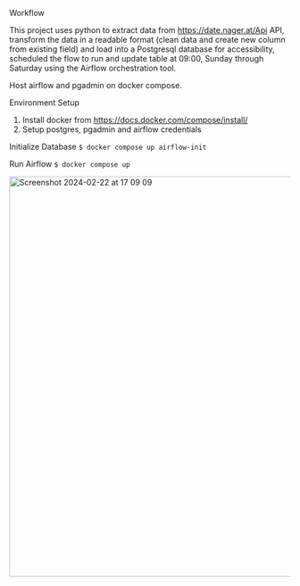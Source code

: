 Workflow

This project uses python to extract data from https://date.nager.at/Api API, transform the data in a readable format (clean data and create new column from existing field) and load into a Postgresql database for accessibility, scheduled the flow to run and update table at 09:00, Sunday through Saturday using the Airflow orchestration tool.

Host airflow and pgadmin on docker compose.

Environment Setup
1. Install docker from https://docs.docker.com/compose/install/
2. Setup postgres, pgadmin and airflow credentials

Initialize Database
```$ docker compose up airflow-init```

Run Airflow
```$ docker compose up```

<img width="718" alt="Screenshot 2024-02-22 at 17 09 09" src="https://github.com/toludoyin/public-holiday-pipeline/assets/76572085/dc710a18-82d9-4629-8201-90cf7b356c30">
